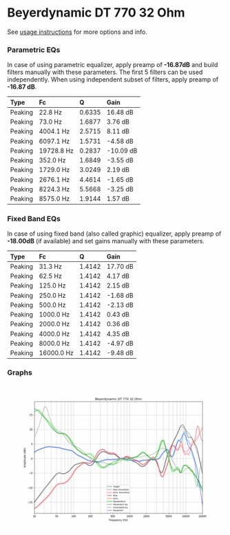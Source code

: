 # Beyerdynamic DT 770 32 Ohm
See [usage instructions](https://github.com/jaakkopasanen/AutoEq#usage) for more options and info.

### Parametric EQs
In case of using parametric equalizer, apply preamp of **-16.87dB** and build filters manually
with these parameters. The first 5 filters can be used independently.
When using independent subset of filters, apply preamp of **-16.87 dB**.

| Type    | Fc         |      Q | Gain      |
|:--------|:-----------|:-------|:----------|
| Peaking | 22.8 Hz    | 0.6335 | 16.48 dB  |
| Peaking | 73.0 Hz    | 1.6877 | 3.76 dB   |
| Peaking | 4004.1 Hz  | 2.5715 | 8.11 dB   |
| Peaking | 6097.1 Hz  | 1.5731 | -4.58 dB  |
| Peaking | 19728.8 Hz | 0.2837 | -10.09 dB |
| Peaking | 352.0 Hz   | 1.6849 | -3.55 dB  |
| Peaking | 1729.0 Hz  | 3.0249 | 2.19 dB   |
| Peaking | 2676.1 Hz  | 4.4614 | -1.65 dB  |
| Peaking | 8224.3 Hz  | 5.5668 | -3.25 dB  |
| Peaking | 8575.0 Hz  | 1.9144 | 1.57 dB   |

### Fixed Band EQs
In case of using fixed band (also called graphic) equalizer, apply preamp of **-18.00dB**
(if available) and set gains manually with these parameters.

| Type    | Fc         |      Q | Gain     |
|:--------|:-----------|:-------|:---------|
| Peaking | 31.3 Hz    | 1.4142 | 17.70 dB |
| Peaking | 62.5 Hz    | 1.4142 | 4.17 dB  |
| Peaking | 125.0 Hz   | 1.4142 | 2.15 dB  |
| Peaking | 250.0 Hz   | 1.4142 | -1.68 dB |
| Peaking | 500.0 Hz   | 1.4142 | -2.13 dB |
| Peaking | 1000.0 Hz  | 1.4142 | 0.43 dB  |
| Peaking | 2000.0 Hz  | 1.4142 | 0.36 dB  |
| Peaking | 4000.0 Hz  | 1.4142 | 4.35 dB  |
| Peaking | 8000.0 Hz  | 1.4142 | -4.97 dB |
| Peaking | 16000.0 Hz | 1.4142 | -9.48 dB |

### Graphs
![](./Beyerdynamic%20DT%20770%2032%20Ohm.png)